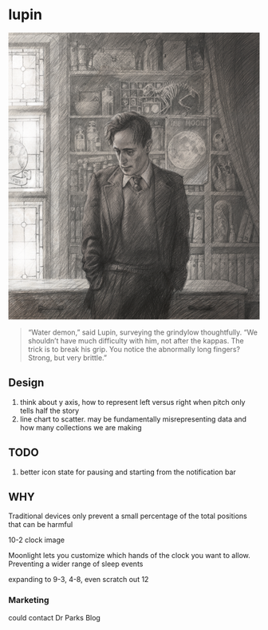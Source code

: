 # lupin

![Professor Lupin](professor-lupin.png)

> “Water demon,” said Lupin, surveying the grindylow thoughtfully. “We shouldn’t have much difficulty with him, not after the kappas. The trick is to break his grip. You notice the abnormally long fingers? Strong, but very brittle.”


## Design
1. think about y axis, how to represent left versus right when pitch only tells half the story
2. line chart to scatter. may be fundamentally misrepresenting data and how many collections we are making

## TODO
1. better icon state for pausing and starting from the notification bar


## WHY
Traditional devices only prevent a small percentage of the total positions that can be harmful

10-2 clock image


Moonlight lets you customize which hands of the clock you want to allow.
Preventing a wider range of sleep events

expanding to 9-3, 4-8, even scratch out 12

### Marketing
could contact Dr Parks Blog
